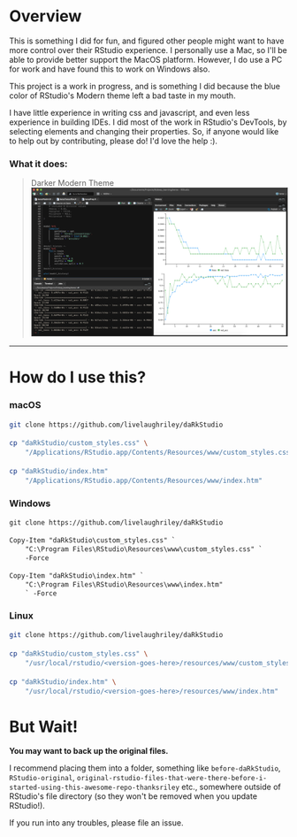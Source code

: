 # Overview

This is something I did for fun, and figured other people
might want to have more control
over their RStudio experience. I personally use a Mac,
so I'll be able to provide better support the MacOS platform.
However, I do use a PC for work and have found this to work on Windows also.

This project is a work in progress,
and is something I did because the blue color
of RStudio's Modern theme left a bad taste in my mouth.

I have little experience in writing css and javascript,
and even less experience in building IDEs. I did most of the work
in RStudio's DevTools, by selecting elements
and changing their properties. So, if anyone would
like to help out by contributing, please do! I'd love the help :).

### What it does:

> Darker Modern Theme
> ![DarkRStudio](images/dark-rstudio.png)

<hr>

# How do I use this?

### macOS
```sh
git clone https://github.com/livelaughriley/daRkStudio

cp "daRkStudio/custom_styles.css" \
    "/Applications/RStudio.app/Contents/Resources/www/custom_styles.css"

cp "daRkStudio/index.htm" 
    "/Applications/RStudio.app/Contents/Resources/www/index.htm"
```
### Windows
```pwsh
git clone https://github.com/livelaughriley/daRkStudio

Copy-Item "daRkStudio\custom_styles.css" `
    "C:\Program Files\RStudio\Resources\www\custom_styles.css" `
    -Force

Copy-Item "daRkStudio\index.htm" ` 
    "C:\Program Files\RStudio\Resources\www\index.htm"
    ` -Force
```

### Linux
```sh
git clone https://github.com/livelaughriley/daRkStudio

cp "daRkStudio/custom_styles.css" \
    "/usr/local/rstudio/<version-goes-here>/resources/www/custom_styles.css"

cp "daRkStudio/index.htm" \
    "/usr/local/rstudio/<version-goes-here>/resources/www/index.htm"
```

# But Wait!
**You may want to back up the original files.**

I recommend placing them into a folder, something like `before-daRkStudio`,
`RStudio-original`, `original-rstudio-files-that-were-there-before-i-started-using-this-awesome-repo-thanksriley` etc., somewhere outside of RStudio's file directory
(so they won't be removed when you update RStudio!).

If you run into any troubles, please file an issue.

